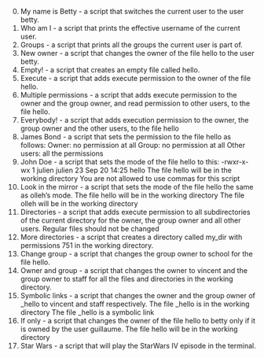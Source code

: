 0. My name is Betty - a script that switches the current user to the user betty.
1. Who am I - a script that prints the effective username of the current user.
2. Groups - a script that prints all the groups the current user is part of.
3. New owner - a script that changes the owner of the file hello to the user betty.
4. Empty! - a script that creates an empty file called hello.
5. Execute - a script that adds execute permission to the owner of the file hello.
6. Multiple permissions - a script that adds execute permission to the owner and the group owner, and read permission to other users, to the file hello.
7. Everybody! - a script that adds execution permission to the owner, the group owner and the other users, to the file hello
8. James Bond - a script that sets the permission to the file hello as follows:
Owner: no permission at all
Group: no permission at all
Other users: all the permissions
9. John Doe - a script that sets the mode of the file hello to this:
-rwxr-x-wx 1 julien julien 23 Sep 20 14:25 hello
The file hello will be in the working directory
You are not allowed to use commas for this script
10. Look in the mirror - a script that sets the mode of the file hello the same as olleh’s mode.
The file hello will be in the working directory
The file olleh will be in the working directory
11. Directories - a script that adds execute permission to all subdirectories of the current directory for the owner, the group owner and all other users. Regular files should not be changed
12. More directories - a script that creates a directory called my_dir with permissions 751 in the working directory.
13. Change group - a script that changes the group owner to school for the file hello.
14. Owner and group - a script that changes the owner to vincent and the group owner to staff for all the files and directories in the working directory.
15. Symbolic links - a script that changes the owner and the group owner of _hello to vincent and staff respectively.
The file _hello is in the working directory
The file _hello is a symbolic link
16. If only - a script that changes the owner of the file hello to betty only if it is owned by the user guillaume.
The file hello will be in the working directory
17. Star Wars - a script that will play the StarWars IV episode in the terminal.
